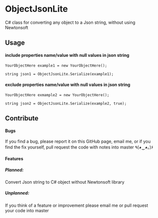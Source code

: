 # ObjectJsonLite
C# class for converting any object to a Json string, without using Newtonsoft
## Usage
#### include properties name/value with null values in json string
```
YourObjectHere example1 = new YourObjectHere();

string json1 = ObjectJsonLite.Serialize(example1);
```
#### exclude properties name/value with null values in json string
```
YourObjectHere exmample2 = new YourObjectHere();

string json2 = ObjectJsonLite.Serialize(example2, true);
```

## Contribute
#### Bugs
If you find a bug, please report it on this GitHub page, email me, or if you find the fix yourself, pull request the code with notes into master ٩(◕‿◕｡)۶	
#### Features
##### Planned:
Convert Json string to C# object without Newtonsoft library
##### Unplanned:
If you think of a feature or improvement please email me or pull request your code into master

